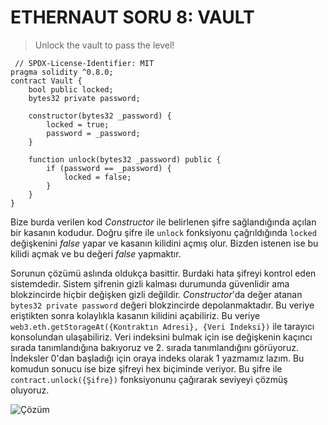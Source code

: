 # ETHERNAUT SORU 8: VAULT

> Unlock the vault to pass the level!
```
 // SPDX-License-Identifier: MIT
pragma solidity ^0.8.0;
contract Vault {
    bool public locked;
    bytes32 private password;
    
    constructor(bytes32 _password) {
        locked = true;
        password = _password;
    }
    
    function unlock(bytes32 _password) public {
        if (password == _password) {
            locked = false;
        }
    }
}
```

Bize burda verilen kod *Constructor* ile belirlenen şifre sağlandığında açılan bir kasanın kodudur. Doğru şifre ile `unlock` fonksiyonu çağrıldığında `locked` değişkenini *false* yapar ve kasanın kilidini açmış olur. Bizden istenen ise bu kilidi açmak ve bu değeri *false* yapmaktır.

Sorunun çözümü aslında oldukça basittir. Burdaki hata şifreyi kontrol eden sistemdedir. Sistem şifrenin gizli kalması durumunda güvenlidir ama blokzincirde hiçbir değişken gizli değildir. *Constructor*'da değer atanan `bytes32 private password` değeri blokzincirde depolanmaktadır. Bu veriye eriştikten sonra kolaylıkla kasanın kilidini açabiliriz. Bu veriye `web3.eth.getStorageAt({Kontraktın Adresi}, {Veri İndeksi})` ile tarayıcı konsolundan ulaşabiliriz. Veri indeksini bulmak için ise değişkenin kaçıncı sırada tanımlandığına bakıyoruz ve 2. sırada tanımlandığını görüyoruz. İndeksler 0'dan başladığı için oraya indeks olarak 1 yazmamız lazım. Bu komudun sonucu ise bize şifreyi hex biçiminde veriyor. Bu şifre ile `contract.unlock({Şifre})` fonksiyonunu çağırarak seviyeyi çözmüş oluyoruz.

![Çözüm](https://i.imgur.com/Tp6opIu.png)

